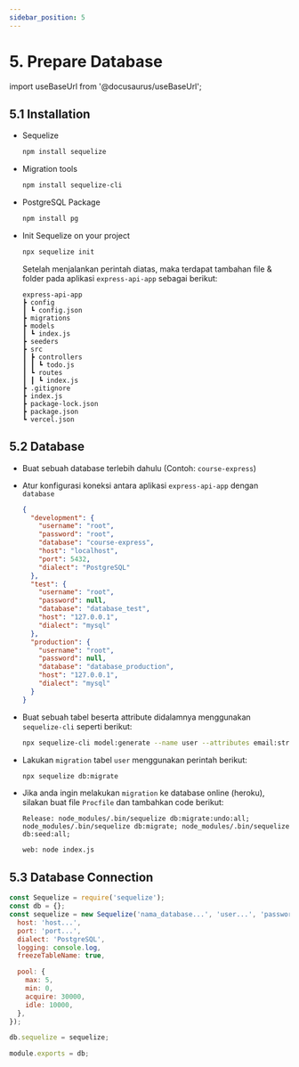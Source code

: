 ```yaml
---
sidebar_position: 5
---
```


# 5. Prepare Database

import useBaseUrl from '@docusaurus/useBaseUrl';

## 5.1 Installation

- Sequelize

  ```bash
  npm install sequelize
  ```

- Migration tools

  ```bash
  npm install sequelize-cli
  ```

- PostgreSQL Package

  ```bash
  npm install pg
  ```

- Init Sequelize on your project

  ```bash
  npx sequelize init
  ```

  Setelah menjalankan perintah diatas, maka terdapat tambahan file & folder pada aplikasi `express-api-app` sebagai berikut:

  ```text {2-7}
  express-api-app
  ┣ config
  ┃ ┗ config.json
  ┣ migrations
  ┣ models
  ┃ ┗ index.js
  ┣ seeders
  ┣ src
  ┃ ┣ controllers
  ┃ ┃ ┗ todo.js
  ┃ ┗ routes
  ┃ ┃ ┗ index.js
  ┣ .gitignore
  ┣ index.js
  ┣ package-lock.json
  ┣ package.json
  ┗ vercel.json
  ```

## 5.2 Database

- Buat sebuah database terlebih dahulu (Contoh: `course-express`)
- Atur konfigurasi koneksi antara aplikasi `express-api-app` dengan `database`

  ```json {2-8} title=config/config.json
  {
    "development": {
      "username": "root",
      "password": "root",
      "database": "course-express",
      "host": "localhost",
      "port": 5432,
      "dialect": "PostgreSQL"
    },
    "test": {
      "username": "root",
      "password": null,
      "database": "database_test",
      "host": "127.0.0.1",
      "dialect": "mysql"
    },
    "production": {
      "username": "root",
      "password": null,
      "database": "database_production",
      "host": "127.0.0.1",
      "dialect": "mysql"
    }
  }
  ```

- Buat sebuah tabel beserta attribute didalamnya menggunakan `sequelize-cli` seperti berikut:

  ```bash
  npx sequelize-cli model:generate --name user --attributes email:string,password:string,name:string,status:string
  ```

- Lakukan `migration` tabel `user` menggunakan perintah berikut:

  ```bash
  npx sequelize db:migrate
  ```

- Jika anda ingin melakukan `migration` ke database online (heroku), silakan buat file `Procfile` dan tambahkan code berikut:

  ```title=Procfile
  Release: node_modules/.bin/sequelize db:migrate:undo:all; node_modules/.bin/sequelize db:migrate; node_modules/.bin/sequelize db:seed:all;

  web: node index.js
  ```

## 5.3 Database Connection

```js title=src/database/connection.js
const Sequelize = require('sequelize');
const db = {};
const sequelize = new Sequelize('nama_database...', 'user...', 'password...', {
  host: 'host...',
  port: 'port...',
  dialect: 'PostgreSQL',
  logging: console.log,
  freezeTableName: true,

  pool: {
    max: 5,
    min: 0,
    acquire: 30000,
    idle: 10000,
  },
});

db.sequelize = sequelize;

module.exports = db;
```
